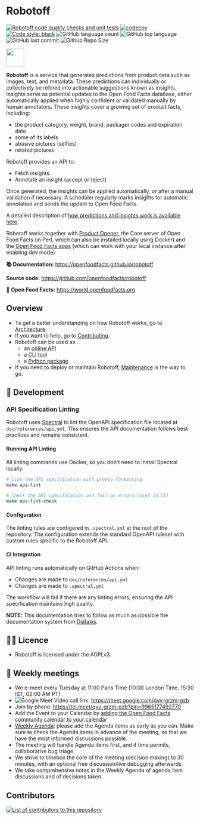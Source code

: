 # Robotoff

[![Robotoff code quality checks and unit tests](https://github.com/openfoodfacts/robotoff/actions/workflows/quality_check.yml/badge.svg)](https://github.com/openfoodfacts/robotoff/actions/workflows/quality_check.yml)
[![codecov](https://codecov.io/gh/openfoodfacts/robotoff/branch/main/graph/badge.svg?token=BY2T0KXNO1)](https://codecov.io/gh/openfoodfacts/robotoff)
[![Code style: black](https://img.shields.io/badge/code%20style-black-000000.svg)](https://github.com/psf/black)
![GitHub language count](https://img.shields.io/github/languages/count/openfoodfacts/robotoff)
![GitHub top language](https://img.shields.io/github/languages/top/openfoodfacts/robotoff)
![GitHub last commit](https://img.shields.io/github/last-commit/openfoodfacts/robotoff)
![Github Repo Size](https://img.shields.io/github/repo-size/openfoodfacts/robotoff)

<picture>
  <source media="(prefers-color-scheme: dark)" srcset="https://static.openfoodfacts.org/images/logos/off-logo-horizontal-dark.png?refresh_github_cache=1">
  <source media="(prefers-color-scheme: light)" srcset="https://static.openfoodfacts.org/images/logos/off-logo-horizontal-light.png?refresh_github_cache=1">
  <img height="48" src="https://static.openfoodfacts.org/images/logos/off-logo-horizontal-light.svg">
</picture>

**Robotoff** is a service that generates predictions from product data such as images, text, and metadata. These predictions can individually or collectively be refined into actionable suggestions known as insights. Insights serve as potential updates to the Open Food Facts database, either automatically applied when highly confident or validated manually by human annotators. These insights cover a growing set of product facts, including:	

- the product category, weight, brand, packager codes and expiration date
- some of its labels
- abusive pictures (selfies)
- rotated pictures

Robotoff provides an API to:

- Fetch insights
- Annotate an insight (accept or reject)

Once generated, the insights can be applied automatically, or after a manual validation if necessary. A scheduler regularly marks insights for automatic annotation and sends the update to Open Food Facts.

A detailed description of [how predictions and insights work is available here](https://openfoodfacts.github.io/robotoff/explanations/predictions/).

Robotoff works together with [Product Opener](https://github.com/openfoodfacts/openfoodfacts-server), the Core server of Open Food Facts (in Perl, which can also be installed locally using Docker) and the [Open Food Facts apps](https://github.com/openfoodfacts/smooth-app) (which can work with your local instance after enabling dev mode)

**📚 Documentation:** <https://openfoodfacts.github.io/robotoff>

**Source code:** <https://github.com/openfoodfacts/robotoff>

**🍊 Open Food Facts:** <https://world.openfoodfacts.org>

## Overview

- To get a better understanding on how Robotoff works, go to [Architecture](https://openfoodfacts.github.io/robotoff/introduction/architecture/).
- If you want to help, go to [Contributing](https://openfoodfacts.github.io/robotoff/introduction/contributing/).
- Robotoff can be used as...
  - an [online API](https://openfoodfacts.github.io/robotoff/references/api/)
  - a CLI tool
  - a [Python package](https://openfoodfacts.github.io/robotoff/references/package/)
- If you need to deploy or maintain Robotoff, [Maintenance](https://openfoodfacts.github.io/robotoff/how-to-guides/deployment/maintenance) is the way to go.

## 🔧 Development

### API Specification Linting

Robotoff uses [Spectral](https://stoplight.io/open-source/spectral) to lint the OpenAPI specification file located at `doc/references/api.yml`. This ensures the API documentation follows best practices and remains consistent.

#### Running API Linting

All linting commands use Docker, so you don't need to install Spectral locally:

```bash
# Lint the API specification with pretty formatting
make api-lint

# Check the API specification and fail on errors (used in CI)
make api-lint-check
```

#### Configuration

The linting rules are configured in `.spectral.yml` at the root of the repository. The configuration extends the standard OpenAPI ruleset with custom rules specific to the Robotoff API.

#### CI Integration

API linting runs automatically on GitHub Actions when:
- Changes are made to `doc/references/api.yml`
- Changes are made to `.spectral.yml`

The workflow will fail if there are any linting errors, ensuring the API specification maintains high quality.

**NOTE:** This documentation tries to follow as much as possible the documentation system from [Diátaxis](https://diataxis.fr/).

## 👩‍⚖️ Licence
- Robotoff is licensed under the AGPLv3.

## 📆 Weekly meetings
- We e-meet every Tuesday at 11:00 Paris Time (10:00 London Time, 15:30 IST, 02:00 AM PT)
- ![Google Meet](https://img.shields.io/badge/Google%20Meet-00897B?logo=google-meet&logoColor=white) Video call link: https://meet.google.com/qvv-grzm-gzb
- Join by phone: https://tel.meet/qvv-grzm-gzb?pin=9965177492770
- Add the Event to your Calendar by [adding the Open Food Facts community calendar to your calendar](https://wiki.openfoodfacts.org/Events)
- [Weekly Agenda](https://drive.google.com/open?id=1RUfmWHjtFVaBcvQ17YfXu6FW6oRFWg-2lncljG0giKI): please add the Agenda items as early as you can. Make sure to check the Agenda items in advance of the meeting, so that we have the most informed discussions possible. 
- The meeting will handle Agenda items first, and if time permits, collaborative bug triage.
- We strive to timebox the core of the meeting (decision making) to 30 minutes, with an optional free discussion/live debugging afterwards.
- We take comprehensive notes in the Weekly Agenda of agenda item discussions and of decisions taken.

## Contributors

<a href="https://github.com/openfoodfacts/robotoff/graphs/contributors">
  <img alt="List of contributors to this repository" src="https://contrib.rocks/image?repo=openfoodfacts/robotoff" />
</a>

